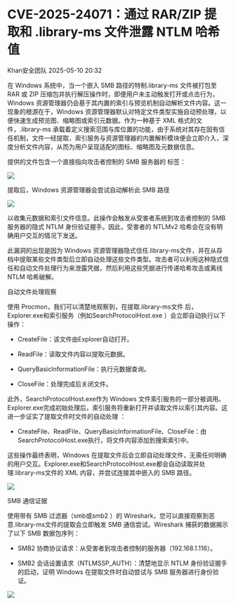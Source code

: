 #  CVE-2025-24071：通过 RAR/ZIP 提取和 .library-ms 文件泄露 NTLM 哈希值   
 Khan安全团队   2025-05-10 20:32  
  
在 Windows 系统中，当一个嵌入 SMB 路径的特制.library-ms 文件被打包至 RAR 或 ZIP 压缩包并执行解压操作时，即便用户未主动触发打开或点击行为，Windows 资源管理器仍会基于其内置的索引与预览机制自动解析文件内容。这一现象的根源在于，Windows 资源管理器默认对特定文件类型实施自动预处理，以便快速生成预览图、缩略图或索引元数据。作为一种基于 XML 格式的文件，.library-ms 承载着定义搜索范围与库位置的功能，由于系统对其存在固有信任机制，文件一经提取，索引服务与资源管理器的内置解析模块便会立即介入，深度分析文件内容，从而为用户呈现适配的图标、缩略图及元数据信息。  
  
提供的文件包含一个直接指向攻击者控制的 SMB 服务器的 <simpleLocation>标签：  
  
![](https://mmbiz.qpic.cn/mmbiz_png/aPmkR80bcV1EhmujG2uFQoxDS4ExIUBiazUYrY8J2f44FOCAI51f4cCq347ElE9jYanVuMRzmvKgYEHbqyHjDgg/640?wx_fmt=png&from=appmsg "")  
  
提取后，Windows 资源管理器会尝试自动解析此 SMB 路径   
  
![](https://mmbiz.qpic.cn/mmbiz_png/aPmkR80bcV1EhmujG2uFQoxDS4ExIUBiaicaenhMjaibSMdnvIj2JrXSkdXG0JeibroD7LJloEpHlubJ2V8dAhialVg/640?wx_fmt=png&from=appmsg "")  
  
以收集元数据和索引文件信息。此操作会触发从受害者系统到攻击者控制的 SMB 服务器的隐式 NTLM 身份验证握手。因此，受害者的 NTLMv2 哈希会在没有明确用户交互的情况下发送。  
  
此漏洞的出现是因为 Windows 资源管理器隐式信任.library-ms文件，并在从存档中提取某些文件类型后立即自动处理这些文件类型。攻击者可以利用这种隐式信任和自动文件处理行为来泄露凭据，然后利用这些凭据进行传递哈希攻击或离线 NTLM 哈希破解。  
  
自动文件处理观察  
  
使用 Procmon，我们可以清楚地观察到，在提取.library-ms文件 后， Explorer.exe和索引服务（例如SearchProtocolHost.exe ）会立即自动执行以下操作：  
- CreateFile：该文件由Explorer自动打开。  
  
- ReadFile：读取文件内容以提取元数据。  
  
- QueryBasicInformationFile：执行元数据查询。  
  
- CloseFile：处理完成后关闭文件。  
  
此外，SearchProtocolHost.exe作为 Windows 文件索引服务的一部分被调用。Explorer.exe完成初始处理后，索引服务将重新打开并读取文件以索引其内容。这进一步证实了提取文件时文件的自动处理 ：  
- CreateFile、ReadFile、QueryBasicInformationFile、CloseFile：由SearchProtocolHost.exe执行，将文件内容添加到搜索索引中。  
  
这些操作最终表明，Windows 在提取文件后会立即自动处理文件，无需任何明确的用户交互。Explorer.exe和SearchProtocolHost.exe都会自动读取并处理.library-ms文件的 XML 内容，并尝试连接其中嵌入的 SMB 路径。  
  
![](https://mmbiz.qpic.cn/mmbiz_png/aPmkR80bcV1EhmujG2uFQoxDS4ExIUBiakmzn1VzUaOJCdAkp3o2Y9FcFHqIGichWF54NmUGN97nhQ1sibURfbyWA/640?wx_fmt=png&from=appmsg "")  
  
SMB 通信证据  
  
使用带有 SMB 过滤器（smb或smb2 ）的 Wireshark，您可以直接观察到恶意.library-ms文件的提取会立即触发 SMB 通信尝试。Wireshark 捕获的数据揭示了以下 SMB 数据包序列：  
- SMB2 协商协议请求：从受害者到攻击者控制的服务器（192.168.1.116）。  
  
- SMB2 会话设置请求（NTLMSSP_AUTH）：清楚地显示 NTLM 身份验证握手的启动，证明 Windows 在提取文件时自动尝试与 SMB 服务器进行身份验证。  
  
![](https://mmbiz.qpic.cn/mmbiz_png/aPmkR80bcV1EhmujG2uFQoxDS4ExIUBiaiaJ5q1brS7zZFozn59mMetABcRnAibBRwET32JwelYIkLEqEMibRIYajw/640?wx_fmt=png&from=appmsg "")  
  

